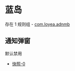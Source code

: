 # 蓝岛

存在 1 规则组 - [com.loyea.adnmb](/src/apps/com.loyea.adnmb.ts)

## 通知弹窗

默认禁用

- [快照-0](https://i.gkd.li/i/13623450)
